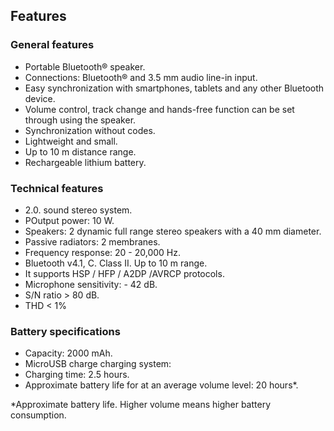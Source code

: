 ## Features

### General features
*	Portable Bluetooth® speaker.
*	Connections: Bluetooth® and 3.5 mm audio line-in input.
*	Easy synchronization with smartphones, tablets and any other Bluetooth device.
*	Volume control, track change and hands-free function can be set through using the speaker.
*	Synchronization without codes.
*	Lightweight and small.
*	Up to 10 m distance range.
*	Rechargeable lithium battery.

### Technical features

*	2.0. sound stereo system.
*	POutput power: 10 W.
* Speakers: 2 dynamic full range stereo speakers with a 40 mm diameter.
* Passive radiators: 2 membranes.
*	 Frequency response:  20 - 20,000 Hz.
*	 Bluetooth v4.1, C. Class II. Up to 10 m range.
*	 It supports HSP / HFP / A2DP /AVRCP protocols.
*	 Microphone sensitivity: - 42 dB.
*	 S/N ratio > 80 dB.
*	THD < 1%

### Battery specifications
*	Capacity: 2000 mAh.
*	MicroUSB charge charging system:
*	 Charging time: 2.5 hours.
*	 Approximate battery life for at an average volume level: 20 hours*.

 *Approximate battery life. Higher volume means higher battery consumption.

